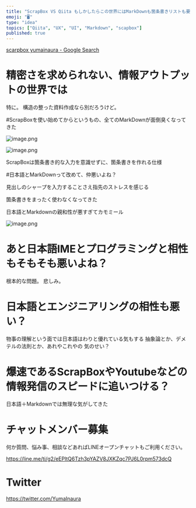 ```yaml
---
title: "ScrapBox VS Qiita もしかしたらこの世界にはMarkDownも箇条書きリストも要らないのかもしれない"
emoji: "🖥"
type: "idea"
topics: ["Qiita", "UX", "UI", "Markdown", "scapbox"]
published: true
---
```


[scarpbox yumainaura - Google Search](https://www.google.co.jp/search?q=scarpbox+yumainaura&oq=scarpbox+yumainaura&aqs=chrome..69i57.2688j0j7&sourceid=chrome&ie=UTF-8)


# 精密さを求められない、情報アウトプットの世界では

特に。
構造の整った資料作成なら別だろうけど。

#ScrapBoxを使い始めてからというもの、全てのMarkDownが面倒臭くなってきた

![image.png](https://qiita-image-store.s3.amazonaws.com/0/89618/d137e133-f248-4021-9c8a-0ade0a5b6188.png)

![image.png](https://qiita-image-store.s3.amazonaws.com/0/89618/30c9b084-06d6-e345-1c67-1d0f1c71a3be.png)

ScrapBoxは箇条書き的な入力を意識せずに、箇条書きを作れる仕様


#日本語とMarkDownって改めて、仲悪いよね？

見出しのシャープを入力することさえ指先のストレスを感じる

箇条書きをまったく使わなくなってきた

日本語とMarkdownの親和性が悪すぎてカモミール

![image.png](https://qiita-image-store.s3.amazonaws.com/0/89618/c18706a1-9156-da7b-10fd-10486c9617b0.png)

# あと日本語IMEとプログラミングと相性もそもそも悪いよね？

根本的な問題。
悲しみ。

# 日本語とエンジニアリングの相性も悪い？

物事の理解という面では日本語はわりと優れている気もする
抽象論とか、デメテルの法則とか、あれやこれやの
気のせい？


# 爆速であるScrapBoxやYoutubeなどの情報発信のスピードに追いつける？

日本語＋Markdownでは無理な気がしてきた








<!-- Update From Qiita API -->

# チャットメンバー募集


何か質問、悩み事、相談などあればLINEオープンチャットもご利用ください。

https://line.me/ti/g2/eEPltQ6Tzh3pYAZV8JXKZqc7PJ6L0rpm573dcQ





# Twitter


https://twitter.com/YumaInaura


<!-- Update From Qiita API -->



